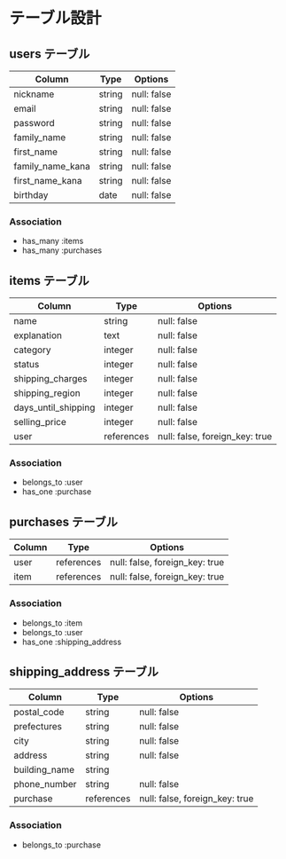 # テーブル設計

## users テーブル

|  Column           |   Type   | Options     |
|  --------------   |  ------  | ----------- |
| nickname          |  string  | null: false |
| email             |  string  | null: false |
| password          |  string  | null: false |
| family_name       |  string  | null: false |
| first_name        |  string  | null: false |
| family_name_kana  |  string  | null: false |
| first_name_kana   |  string  | null: false |
| birthday          |  date    | null: false |


### Association

- has_many :items
- has_many :purchases

## items テーブル

|     Column          |   Type      | Options                        |
|  -----------------  |  ---------  | ------------------------------ |
| name                |  string     | null: false                    |
| explanation         |  text       | null: false                    |
| category            |  integer    | null: false                    |
| status              |  integer    | null: false                    |
| shipping_charges    |  integer    | null: false                    |
| shipping_region     |  integer    | null: false                    |
| days_until_shipping |  integer    | null: false                    |
| selling_price       |  integer    | null: false                    |
| user                | references  | null: false, foreign_key: true |

### Association

- belongs_to :user
- has_one :purchase

## purchases テーブル

|     Column        |   Type      | Options                        |
|  --------------   |  ---------  | ------------------------------ |
| user              | references  | null: false, foreign_key: true |
| item              | references  | null: false, foreign_key: true |
### Association

- belongs_to :item
- belongs_to :user
- has_one :shipping_address

## shipping_address テーブル

|     Column        |   Type      | Options                        |
|  --------------   |  ---------  | ------------------------------ |
| postal_code       |  string     | null: false                    |
| prefectures       |  string     | null: false                    |
| city              |  string     | null: false                    |
| address           |  string     | null: false                    |
| building_name     |  string     |                                |
| phone_number      |  string     | null: false                    |
| purchase          | references  | null: false, foreign_key: true |

### Association

- belongs_to :purchase